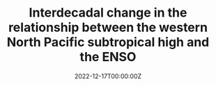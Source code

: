 ---
title: 'Interdecadal change in the relationship between the western North Pacific subtropical high and the ENSO'

authors:
  - Jung-Eun Esther Kim
  - Changhyun Yoo
  - PSH

date: '2022-12-17T00:00:00Z'
publishDate: '2022-12-17T00:00:00Z'
publication_types: ['2']

publication: '*Theoretical and Applied Climatology, 151(3–4)*'
publication_short: 

abstract: ''

tags:
  - 

featured: false

links:
  - name: Paper
    url: https://doi.org/10.1007/s00704-022-04326-8
---